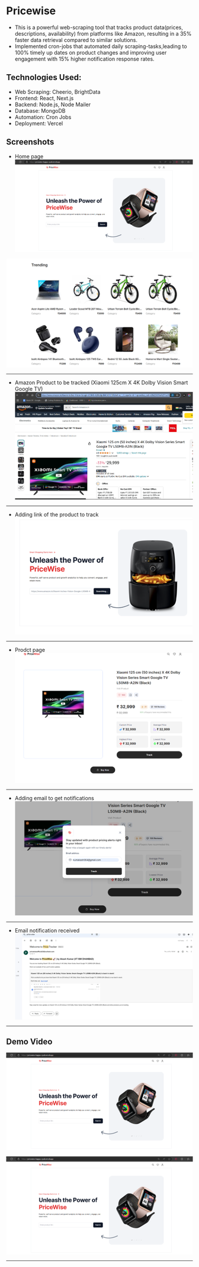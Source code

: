 
# Pricewise
 - This is a powerful web-scraping tool that tracks product data(prices, descriptions, availability) from platforms like Amazon, resulting in a 35% faster data retrieval compared to similar solutions.
 - Implemented cron-jobs that automated daily scraping-tasks,leading to 100% timely up dates on product changes and improving user engagement with 15% higher notification response rates.


## Technologies Used:


- Web Scraping: Cheerio, BrightData
- Frontend: React, Next.js
- Backend: Node.js, Node Mailer
- Database: MongoDB
- Automation: Cron Jobs
- Deployment: Vercel

## Screenshots

- Home page
![Alt text](images/1.png)

![Alt text](images/2.png)

------                    

- Amazon Product to be tracked (Xiaomi 125cm X 4K Dolby Vision Smart Google TV)
![Alt text](images/3.png)

------

- Adding link of the product to track
![Alt text](images/4.png)

------

- Prodct page
![Alt text](images/5.png)

------          

- Adding email to get notifications
![Alt text](images/6.png)

------                   

- Email notification received
![Alt text](images/7.png)

------
## Demo Video
[![Video Title](images/1.png)](https://www.youtube.com/watch?v=blXYUOsqPjI)

[![Watch the video](https://raw.githubusercontent.com/akashkumar23/pricewise/main/images/1.png)](https://raw.githubusercontent.com/akashkumar23/pricewise/main/images/pvideo.mp4)



------






